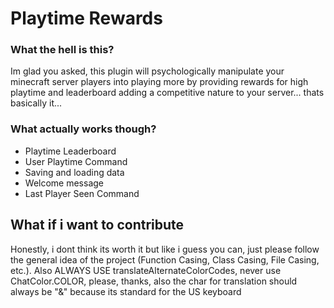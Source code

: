 # Playtime Rewards

### What the hell is this?
Im glad you asked, this plugin will psychologically manipulate your minecraft server players into playing more by providing rewards for high playtime and leaderboard adding a competitive nature to your server... thats basically it...

### What actually works though?
- Playtime Leaderboard
- User Playtime Command
- Saving and loading data
- Welcome message
- Last Player Seen Command

## What if i want to contribute
Honestly, i dont think its worth it but like i guess you can, just please follow the general idea of the project (Function Casing, Class Casing, File Casing, etc.). Also ALWAYS USE translateAlternateColorCodes, never use ChatColor.COLOR, please, thanks, also the char for translation should always be "&" because its standard for the US keyboard  